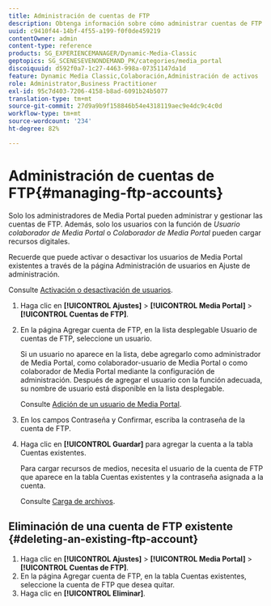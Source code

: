 ```yaml
---
title: Administración de cuentas de FTP
description: Obtenga información sobre cómo administrar cuentas de FTP.
uuid: c9410f44-14bf-4f55-a199-f0f0de459219
contentOwner: admin
content-type: reference
products: SG_EXPERIENCEMANAGER/Dynamic-Media-Classic
geptopics: SG_SCENESEVENONDEMAND_PK/categories/media_portal
discoiquuid: d592f0a7-1c27-4463-998a-07351147da1d
feature: Dynamic Media Classic,Colaboración,Administración de activos
role: Administrator,Business Practitioner
exl-id: 95c7d403-7206-4158-b8ad-6091b24b5077
translation-type: tm+mt
source-git-commit: 27d9a9b9f158846b54e4318119aec9e4dc9c4c0d
workflow-type: tm+mt
source-wordcount: '234'
ht-degree: 82%

---
```


# Administración de cuentas de FTP{#managing-ftp-accounts}

Solo los administradores de Media Portal pueden administrar y gestionar las cuentas de FTP. Además, solo los usuarios con la función de *Usuario colaborador de Media Portal* o *Colaborador de Media Portal* pueden cargar recursos digitales.

Recuerde que puede activar o desactivar los usuarios de Media Portal existentes a través de la página Administración de usuarios en Ajuste de administración.

Consulte [Activación o desactivación de usuarios](administration-setup.md#activating_or_deactivating_users).

1. Haga clic en **[!UICONTROL Ajustes]** > **[!UICONTROL Media Portal]** > **[!UICONTROL Cuentas de FTP]**.
1. En la página Agregar cuenta de FTP, en la lista desplegable Usuario de cuentas de FTP, seleccione un usuario.

   Si un usuario no aparece en la lista, debe agregarlo como administrador de Media Portal, como colaborador-usuario de Media Portal o como colaborador de Media Portal mediante la configuración de administración. Después de agregar el usuario con la función adecuada, su nombre de usuario está disponible en la lista desplegable.

   Consulte [Adición de un usuario de Media Portal](adding-media-portal-users.md#adding_a_media_portal_user).

1. En los campos Contraseña y Confirmar, escriba la contraseña de la cuenta de FTP.
1. Haga clic en **[!UICONTROL Guardar]** para agregar la cuenta a la tabla Cuentas existentes.

   Para cargar recursos de medios, necesita el usuario de la cuenta de FTP que aparece en la tabla Cuentas existentes y la contraseña asignada a la cuenta.

   Consulte [Carga de archivos](uploading-files.md#uploading_files).

## Eliminación de una cuenta de FTP existente  {#deleting-an-existing-ftp-account}

1. Haga clic en **[!UICONTROL Ajustes]** > **[!UICONTROL Media Portal]** > **[!UICONTROL Cuentas de FTP]**.
1. En la página Agregar cuenta de FTP, en la tabla Cuentas existentes, seleccione la cuenta de FTP que desea quitar.
1. Haga clic en **[!UICONTROL Eliminar]**.
